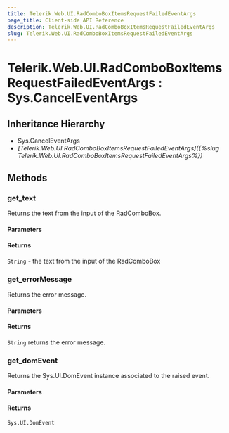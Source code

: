 ```yaml
---
title: Telerik.Web.UI.RadComboBoxItemsRequestFailedEventArgs
page_title: Client-side API Reference
description: Telerik.Web.UI.RadComboBoxItemsRequestFailedEventArgs
slug: Telerik.Web.UI.RadComboBoxItemsRequestFailedEventArgs
---
```


# Telerik.Web.UI.RadComboBoxItemsRequestFailedEventArgs : Sys.CancelEventArgs 

## Inheritance Hierarchy

* Sys.CancelEventArgs
* *[Telerik.Web.UI.RadComboBoxItemsRequestFailedEventArgs]({%slug Telerik.Web.UI.RadComboBoxItemsRequestFailedEventArgs%})*

## Methods

###  get_text

Returns the text from the input of the RadComboBox.

#### Parameters

#### Returns

`String` - the text from the input of the RadComboBox

###  get_errorMessage

Returns the error message.

#### Parameters

#### Returns

`String`  returns the error message.  

###  get_domEvent

Returns the Sys.UI.DomEvent instance associated to the raised event.

#### Parameters

#### Returns

`Sys.UI.DomEvent` 

